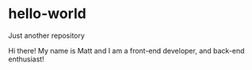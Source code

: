 # hello-world
Just another repository

Hi there! My name is Matt and I am a front-end developer, and back-end enthusiast!
